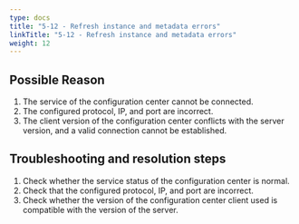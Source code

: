 ```yaml
---
type: docs
title: "5-12 - Refresh instance and metadata errors"
linkTitle: "5-12 - Refresh instance and metadata errors"
weight: 12
---
```


## Possible Reason

1. The service of the configuration center cannot be connected.
2. The configured protocol, IP, and port are incorrect.
3. The client version of the configuration center conflicts with the server version, and a valid connection cannot be established.

## Troubleshooting and resolution steps

1. Check whether the service status of the configuration center is normal.
2. Check that the configured protocol, IP, and port are incorrect.
3. Check whether the version of the configuration center client used is compatible with the version of the server.

<p style="margin-top: 3rem;"> </p>